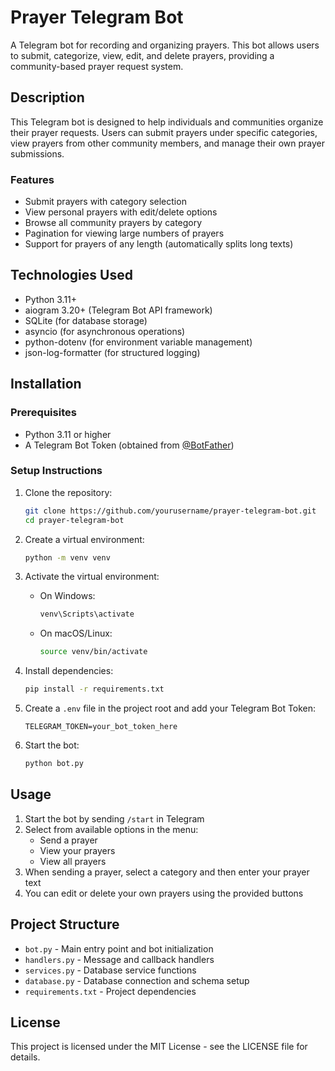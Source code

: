 # Prayer Telegram Bot

A Telegram bot for recording and organizing prayers. This bot allows users to submit, categorize, view, edit, and delete prayers, providing a community-based prayer request system.

## Description

This Telegram bot is designed to help individuals and communities organize their prayer requests. Users can submit prayers under specific categories, view prayers from other community members, and manage their own prayer submissions.

### Features

- Submit prayers with category selection
- View personal prayers with edit/delete options
- Browse all community prayers by category
- Pagination for viewing large numbers of prayers
- Support for prayers of any length (automatically splits long texts)

## Technologies Used

- Python 3.11+
- aiogram 3.20+ (Telegram Bot API framework)
- SQLite (for database storage)
- asyncio (for asynchronous operations)
- python-dotenv (for environment variable management)
- json-log-formatter (for structured logging)

## Installation

### Prerequisites

- Python 3.11 or higher
- A Telegram Bot Token (obtained from [@BotFather](https://t.me/BotFather))

### Setup Instructions

1. Clone the repository:
   ```bash
   git clone https://github.com/yourusername/prayer-telegram-bot.git
   cd prayer-telegram-bot
   ```

2. Create a virtual environment:
   ```bash
   python -m venv venv
   ```

3. Activate the virtual environment:
   - On Windows:
     ```bash
     venv\Scripts\activate
     ```
   - On macOS/Linux:
     ```bash
     source venv/bin/activate
     ```

4. Install dependencies:
   ```bash
   pip install -r requirements.txt
   ```

5. Create a `.env` file in the project root and add your Telegram Bot Token:
   ```
   TELEGRAM_TOKEN=your_bot_token_here
   ```

6. Start the bot:
   ```bash
   python bot.py
   ```

## Usage

1. Start the bot by sending `/start` in Telegram
2. Select from available options in the menu:
   - Send a prayer
   - View your prayers
   - View all prayers
3. When sending a prayer, select a category and then enter your prayer text
4. You can edit or delete your own prayers using the provided buttons

## Project Structure

- `bot.py` - Main entry point and bot initialization
- `handlers.py` - Message and callback handlers
- `services.py` - Database service functions
- `database.py` - Database connection and schema setup
- `requirements.txt` - Project dependencies

## License

This project is licensed under the MIT License - see the LICENSE file for details. 